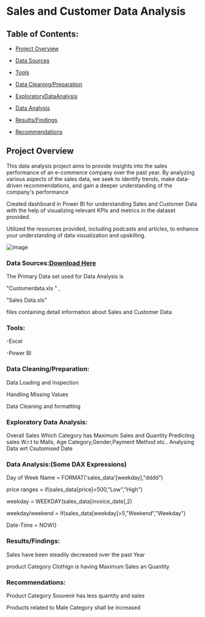 # Sales and Customer Data Analysis


## Table of Contents:

- [Project Overview](ProjectOverview)
  

- [Data Sources](DataSources)

- [Tools](Tools)

- [Data Cleaning/Preparation](DataCleanining/Preparation)

- [ExploratoryDataAnalysis](ExploratoryDataAnlaysis)

- [Data Analysis](DataAnalysis)

- [Results/Findings](Results/Findings)

- [Recommendations](Recommendations)


## Project Overview

This data analysis project aims to provide insights into the sales performance of an e-commerce company over the past year. By analyzing various aspects of the sales data, we seek to identify trends, make data-driven recommendations, and gain a deeper understanding of the company's performance

Created dashboard in Power BI for understanding Sales and Customer Data  with the help of visualizing relevant KPIs and metrics in the dataset provided.

Utilized the resources provided, including podcasts and articles, to enhance your understanding of data visualization and upskilling.
 

 ![image](https://github.com/ramkamarajugadda/Portfolio/assets/154403806/c00e03ba-ea21-4b2e-a78b-de495b70ec10)

 

### Data Sources:[Download Here](https://www.kaggle.com/datasets/dataceo/sales-and-customer-data/data)

 The Primary Data set used for Data Analysis is 
 
 "Customerdata.xls " , 
 
 "Sales Data.xls"
 
 files containing detail information about Sales and Customer Data
 
### Tools:

-Excel

-Power BI

### Data Cleaning/Preparation:

Data Loading and Inspection

Handling Missing Values

Data Cleaning and formatting

###  Exploratory Data Analysis:

Overall Sales 
Which Category has Maximum Sales and Quantity
Predicting sales W.r.t to Malls, Age Category,Gender,Payment Method etc..
Analysing Data wrt Csutomised Date

### Data Analysis:(Some DAX Expressions)

Day of Week Name = FORMAT('sales_data'[weekday],"dddd")

price ranges = if(sales_data[price]<500,"Low","High")

weekday = WEEKDAY(sales_data[invoice_date],2)

weekday/weekend = if(sales_data[weekday]>5,"Weekend","Weekday")

Date-Time = NOW()

### Results/Findings:

Sales have been steadily decreased over the past Year

product Category Clothign is having Maximum Sales an Quantity

### Recommendations:

Product Category Souvenir has less quantity and sales

Products related to Male Category shall be increased







